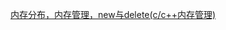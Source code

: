 [内存分布，内存管理，new与delete(c/c++内存管理)](https://blog.csdn.net/qq_45928272/article/details/114756063?spm=1001.2014.3001.5501)

